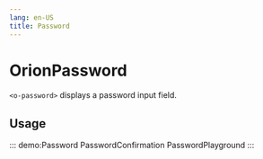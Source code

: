 ```yaml
---
lang: en-US
title: Password
---
```


# OrionPassword

`<o-password>` displays a password input field.

## Usage

::: demo:Password
PasswordConfirmation
PasswordPlayground
:::

<attribute-table/>

